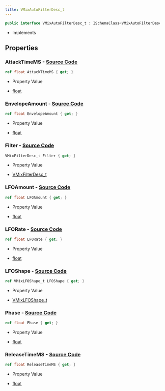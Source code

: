 ```yaml
---
title: VMixAutoFilterDesc_t
---
```


```csharp
public interface VMixAutoFilterDesc_t : ISchemaClass<VMixAutoFilterDesc_t>, ISchemaField, ISchemaClass, INativeHandle
```

- Implements

## Properties

### **AttackTimeMS** - [Source Code](https://github.com/swiftly-solution/swiftlys2/blob/main/managed/src/SwiftlyS2.Generated/Schemas/Interfaces/VMixAutoFilterDesc_t.cs#L18)

```csharp
ref float AttackTimeMS { get; }
```

- Property Value

- [float](https://learn.microsoft.com/dotnet/api/system.single)

### **EnvelopeAmount** - [Source Code](https://github.com/swiftly-solution/swiftlys2/blob/main/managed/src/SwiftlyS2.Generated/Schemas/Interfaces/VMixAutoFilterDesc_t.cs#L16)

```csharp
ref float EnvelopeAmount { get; }
```

- Property Value

- [float](https://learn.microsoft.com/dotnet/api/system.single)

### **Filter** - [Source Code](https://github.com/swiftly-solution/swiftlys2/blob/main/managed/src/SwiftlyS2.Generated/Schemas/Interfaces/VMixAutoFilterDesc_t.cs#L22)

```csharp
VMixFilterDesc_t Filter { get; }
```

- Property Value

- [VMixFilterDesc_t](/docs/api/shared/schemadefinitions/vmixfilterdesc_t)

### **LFOAmount** - [Source Code](https://github.com/swiftly-solution/swiftlys2/blob/main/managed/src/SwiftlyS2.Generated/Schemas/Interfaces/VMixAutoFilterDesc_t.cs#L24)

```csharp
ref float LFOAmount { get; }
```

- Property Value

- [float](https://learn.microsoft.com/dotnet/api/system.single)

### **LFORate** - [Source Code](https://github.com/swiftly-solution/swiftlys2/blob/main/managed/src/SwiftlyS2.Generated/Schemas/Interfaces/VMixAutoFilterDesc_t.cs#L26)

```csharp
ref float LFORate { get; }
```

- Property Value

- [float](https://learn.microsoft.com/dotnet/api/system.single)

### **LFOShape** - [Source Code](https://github.com/swiftly-solution/swiftlys2/blob/main/managed/src/SwiftlyS2.Generated/Schemas/Interfaces/VMixAutoFilterDesc_t.cs#L30)

```csharp
ref VMixLFOShape_t LFOShape { get; }
```

- Property Value

- [VMixLFOShape_t](/docs/api/shared/schemadefinitions/vmixlfoshape_t)

### **Phase** - [Source Code](https://github.com/swiftly-solution/swiftlys2/blob/main/managed/src/SwiftlyS2.Generated/Schemas/Interfaces/VMixAutoFilterDesc_t.cs#L28)

```csharp
ref float Phase { get; }
```

- Property Value

- [float](https://learn.microsoft.com/dotnet/api/system.single)

### **ReleaseTimeMS** - [Source Code](https://github.com/swiftly-solution/swiftlys2/blob/main/managed/src/SwiftlyS2.Generated/Schemas/Interfaces/VMixAutoFilterDesc_t.cs#L20)

```csharp
ref float ReleaseTimeMS { get; }
```

- Property Value

- [float](https://learn.microsoft.com/dotnet/api/system.single)


